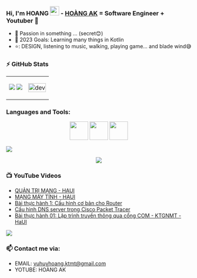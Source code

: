 ### Hi, I'm HOANG <img src="https://media.giphy.com/media/hvRJCLFzcasrR4ia7z/giphy.gif" width="25px"> -  [HOÀNG AK][website] = Software Engineer + Youtuber 🌻  


- 🔭 Passion in something ... (secret😊)
- 💪 2023 Goals: Learning many things in Kotlin
- ⭐: DESIGN, listening to music, walking, playing game... and blade wind😅

### :zap: GitHub Stats

<table style="width:100%;">
  <tr>
    <td>
      <img src="https://github-readme-stats.vercel.app/api?username=hoangakccm&show_icons=true&hide=contribs,issues&hide_border=true"/>
      <img src="https://github-readme-stats.vercel.app/api/top-langs/?username=hoangakccm&layout=compact&show_icons=true&hide_border=true"/>
    </td>
    <td>
      <p align="center"> 
        <img src="https://raw.githubusercontent.com/ThanhLa1802/ThanhLa1802/main/.github/assets/coding.gif" alt="dev" width="100%"/>
      </p>
    </td>
  </tr>
</table>

### Languages and Tools:
<p align="center">
  <img width="50px" src="https://img.icons8.com/color/48/000000/android-studio--v3.png" />
  <img width="50px" src="https://img.icons8.com/color/48/000000/java-coffee-cup-logo.png" />
  <img width="50px" src="https://upload.wikimedia.org/wikipedia/commons/thumb/0/0a/Python.svg/1200px-Python.svg.png" /> 
</p>

<img src="https://user-images.githubusercontent.com/73097560/115834477-dbab4500-a447-11eb-908a-139a6edaec5c.gif">

<p align="center">
<img src="https://3.bp.blogspot.com/-dB6ndKqIAuI/XdWeOASO5AI/AAAAAAAANZA/MSbT9mh6bukxkI-tqnu_GARIZZV5WNVhQCLcBGAsYHQ/s1600/image1.gif" > 
</p>

### 📺 YouTube Videos

<!-- YOUTUBE:START -->
- [QUẢN TRỊ MẠNG - HAUI](https://www.youtube.com/watch?v=PArOd1FrPCI&list=PL-j8g9kOIaOmHKWFgrGVA5jL0IK4-d0f_)
- [MẠNG MÁY TÍNH - HAUI](https://www.youtube.com/watch?v=84dk3kGTyuM&list=PL-j8g9kOIaOke6r1NaUiT9dWWVewMPDfr)
- [Bài thực hành 1: Cấu hình cơ bản cho Router](https://www.youtube.com/watch?v=MzfLVdmRves&t=27s)
- [Cấu hình DNS server trong Cisco Packet Tracer](https://www.youtube.com/watch?v=T_lkvbGrYAg&t=267s)
- [Bài thực hành 01: Lập trình truyền thông qua cổng COM - KTGNMT - HaUI](https://www.youtube.com/watch?v=q6wpserIMQ8)
<!-- YOUTUBE:END -->

<img src="https://user-images.githubusercontent.com/73097560/115834477-dbab4500-a447-11eb-908a-139a6edaec5c.gif">

### 📫 Contact me via:
- EMAIL: vuhuyhoang.ktmt@gmail.com
- YOTUBE: HOÀNG AK

[website]: https://hoangakccm.github.io/hoangak/
